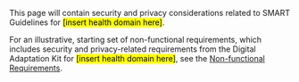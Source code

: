 This page will contain security and privacy considerations related to SMART Guidelines for <mark>[insert health domain here]</mark>. 

For an illustrative, starting set of non-functional requirements, which includes security and privacy-related requirements from the Digital Adaptation Kit for <mark>[insert health domain here]</mark>, see the [Non-functional Requirements](non-functional-requirements.html). 